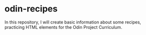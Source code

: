 # odin-recipes
In this repository, I will create basic information about some recipes, practicing HTML elements for the Odin Project Curriculum.